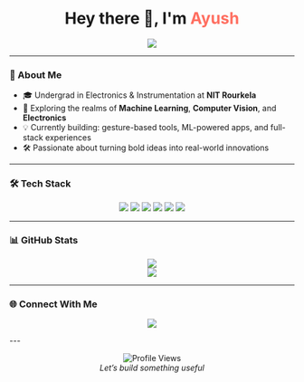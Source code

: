 <h1 align="center">Hey there 👋, I'm <span style="color:#FF6F61">Ayush</span></h1>

<p align="center">
  <img src="https://readme-typing-svg.herokuapp.com?center=true&vCenter=true&width=600&lines=Electronics+%7C+ML+Engineer+in+Making;Crafting+Futuristic+Projects+🛠️;Loves+to+Build+Cool+Stuff+%F0%9F%92%A1;Exploring+the+Tech+Universe+%F0%9F%8C%90" />
</p>

---

### 🌟 About Me

- 🎓 Undergrad in Electronics & Instrumentation at **NIT Rourkela**
- 🤖 Exploring the realms of **Machine Learning**, **Computer Vision**, and **Electronics**
- 💡 Currently building: gesture-based tools, ML-powered apps, and full-stack experiences
- 🛠️ Passionate about turning bold ideas into real-world innovations


---

### 🛠️ Tech Stack

<p align="center">
  <img src="https://img.shields.io/badge/Python-3670A0?style=for-the-badge&logo=python&logoColor=white"/>
  <img src="https://img.shields.io/badge/TensorFlow-FF6F00?style=for-the-badge&logo=tensorflow&logoColor=white"/>
  <img src="https://img.shields.io/badge/OpenCV-27338e?style=for-the-badge&logo=opencv&logoColor=white"/>
  <img src="https://img.shields.io/badge/MediaPipe-FECE2A?style=for-the-badge&logo=google&logoColor=black"/>
  <img src="https://img.shields.io/badge/Django-092E20?style=for-the-badge&logo=django&logoColor=white"/>
  <img src="https://img.shields.io/badge/MySQL-4479A1?style=for-the-badge&logo=mysql&logoColor=white"/>
</p>

---

### 📊 GitHub Stats

<p align="center">
  <img src="https://github-readme-stats.vercel.app/api?username=aksayush2005&show_icons=true&theme=tokyonight"/>
  <br/>
  <img src="https://github-readme-streak-stats.herokuapp.com?user=aksayush2005&theme=tokyonight"/>
</p>

---

### 🌐 Connect With Me

<p align="center">
  <a href="https://www.linkedin.com/in/ayush-kumar-samal-608178340"><img src="https://img.shields.io/badge/-LinkedIn-blue?style=flat-square&logo=Linkedin&logoColor=white"></a> 
 
</p>
---

<p align="center">
  <img src="https://komarev.com/ghpvc/?username=aksayush2005&color=blueviolet" alt="Profile Views"/>
  <br/>
  <i>Let’s build something useful</i>
</p>
